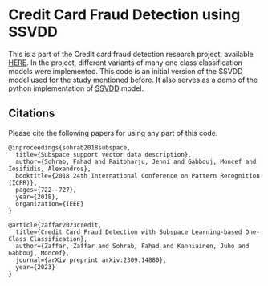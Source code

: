 # Credit Card Fraud Detection using SSVDD

This is a part of the Credit card fraud detection research project, available [HERE](https://arxiv.org/abs/2309.14880). In the project, different variants of many one class classification models were implemented. This code is an initial version of the SSVDD model used for the study mentioned before. It also serves as a demo of the python implementation of [SSVDD](https://github.com/Zaffarr/SSVDD_Python) model.

## Citations

Please cite the following papers for using any part of this code.

```
@inproceedings{sohrab2018subspace,
  title={Subspace support vector data description},
  author={Sohrab, Fahad and Raitoharju, Jenni and Gabbouj, Moncef and Iosifidis, Alexandros},
  booktitle={2018 24th International Conference on Pattern Recognition (ICPR)},
  pages={722--727},
  year={2018},
  organization={IEEE}
}

@article{zaffar2023credit,
  title={Credit Card Fraud Detection with Subspace Learning-based One-Class Classification},
  author={Zaffar, Zaffar and Sohrab, Fahad and Kanniainen, Juho and Gabbouj, Moncef},
  journal={arXiv preprint arXiv:2309.14880},
  year={2023}
}
```

